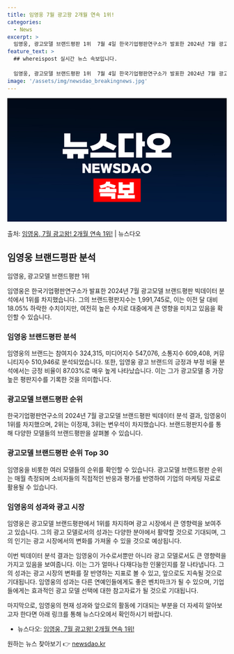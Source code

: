 ```yaml
---
title: 임영웅 7월 광고왕 2개월 연속 1위!
categories:
  - News
excerpt: >
  임영웅, 광고모델 브랜드평판 1위  7월 4일 한국기업평판연구소가 발표한 2024년 7월 광고모델 브랜드평판…
feature_text: >
  ## whereispost 실시간 뉴스 속보입니다.

  임영웅, 광고모델 브랜드평판 1위  7월 4일 한국기업평판연구소가 발표한 2024년 7월 광고모델 브랜드평판…
image: '/assets/img/newsdao_breakingnews.jpg'
---
```


![뉴스다오 속보](/assets/img/newsdao_breakingnews.jpg)

<p>출처: <a href="https://newsdao.kr/4608" rel="dofollow">임영웅, 7월 광고왕! 2개월 연속 1위!</a> | 뉴스다오</p>

<h2 data-ke-size="size26">임영웅 브랜드평판 분석</h2>
임영웅, 광고모델 브랜드평판 1위

임영웅은 한국기업평판연구소가 발표한 2024년 7월 광고모델 브랜드평판 빅데이터 분석에서 1위를 차지했습니다. 그의 브랜드평판지수는 1,991,745로, 이는 이전 달 대비 18.05% 하락한 수치이지만, 여전히 높은 수치로 대중에게 큰 영향을 미치고 있음을 확인할 수 있습니다.

<p data-ke-size="size16"></p>

<h3>임영웅 브랜드평판 분석</h3>
임영웅의 브랜드는 참여지수 324,315, 미디어지수 547,076, 소통지수 609,408, 커뮤니티지수 510,946로 분석되었습니다. 또한, 임영웅 광고 브랜드의 긍정과 부정 비율 분석에서는 긍정 비율이 87.03%로 매우 높게 나타났습니다. 이는 그가 광고모델 중 가장 높은 평판지수를 기록한 것을 의미합니다.

<p data-ke-size="size16"></p>

<h3>광고모델 브랜드평판 순위</h3>
한국기업평판연구소의 2024년 7월 광고모델 브랜드평판 빅데이터 분석 결과, 임영웅이 1위를 차지했으며, 2위는 이정재, 3위는 변우석이 차지했습니다. 브랜드평판지수를 통해 다양한 모델들의 브랜드평판을 살펴볼 수 있습니다.

<p data-ke-size="size16"></p>

<h3>광고모델 브랜드평판 순위 Top 30</h3>
임영웅을 비롯한 여러 모델들의 순위를 확인할 수 있습니다. 광고모델 브랜드평판 순위는 매월 측정되며 소비자들의 직접적인 반응과 평가를 반영하여 기업의 마케팅 자료로 활용될 수 있습니다.

<h3>임영웅의 성과와 광고 시장</h3>
임영웅은 광고모델 브랜드평판에서 1위를 차지하며 광고 시장에서 큰 영향력을 보여주고 있습니다. 그의 광고 모델로서의 성과는 다양한 분야에서 활약할 것으로 기대되며, 그의 인기는 광고 시장에서의 변화를 가져올 수 있을 것으로 예상됩니다.

<p data-ke-size="size16"></p>

이번 빅데이터 분석 결과는 임영웅이 가수로서뿐만 아니라 광고 모델로서도 큰 영향력을 가지고 있음을 보여줍니다. 이는 그가 얼마나 다재다능한 인물인지를 잘 나타냅니다. 그의 성과는 광고 시장의 변화를 잘 반영하는 지표로 볼 수 있고, 앞으로도 지속될 것으로 기대됩니다. 임영웅의 성과는 다른 연예인들에게도 좋은 벤치마크가 될 수 있으며, 기업들에게는 효과적인 광고 모델 선택에 대한 참고자료가 될 것으로 기대됩니다.

<p data-ke-size="size16"></p>

마지막으로, 임영웅의 현재 성과와 앞으로의 활동에 기대되는 부분을 더 자세히 알아보고자 한다면 아래 링크를 통해 뉴스다오에서 확인하시기 바랍니다.
- 뉴스다오: [임영웅, 7월 광고왕! 2개월 연속 1위!](https://newsdao.kr/4608) 

원하는 뉴스 찾아보기 👉 <a href="https://newsdao.kr" rel="dofollow">newsdao.kr</a>


